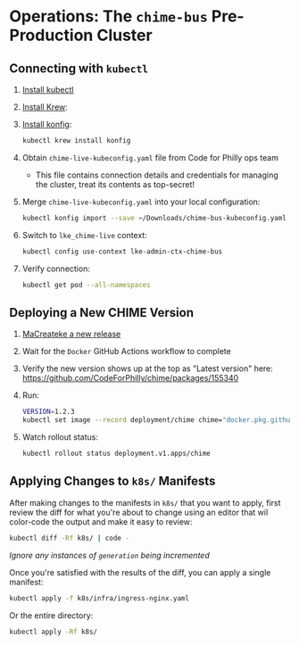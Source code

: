 # Operations: The `chime-bus` Pre-Production Cluster

## Connecting with `kubectl`

1. [Install kubectl](https://kubernetes.io/docs/tasks/tools/install-kubectl/)
2. [Install Krew](https://krew.sigs.k8s.io/docs/user-guide/setup/install/):
3. [Install konfig](https://github.com/corneliusweig/konfig#via-krew):

    ```bash
    kubectl krew install konfig
    ```

4. Obtain `chime-live-kubeconfig.yaml` file from Code for Philly ops team
   - This file contains connection details and credentials for managing the cluster, treat its contents as top-secret!
5. Merge `chime-live-kubeconfig.yaml` into your local configuration:

    ```bash
    kubectl konfig import --save ~/Downloads/chime-bus-kubeconfig.yaml
    ```

6. Switch to `lke_chime-live` context:

    ```bash
    kubectl config use-context lke-admin-ctx-chime-bus
    ```

7. Verify connection:

    ```bash
    kubectl get pod --all-namespaces
    ```

## Deploying a New CHIME Version

1. [MaCreateke a new release](release-process.md)
2. Wait for the `Docker` GitHub Actions workflow to complete
3. Verify the new version shows up at the top as "Latest version" here: https://github.com/CodeForPhilly/chime/packages/155340
4. Run:

    ```bash
    VERSION=1.2.3
    kubectl set image --record deployment/chime chime="docker.pkg.github.com/codeforphilly/chime/penn-chime:${VERSION}"
    ```

5. Watch rollout status:

    ```bash
    kubectl rollout status deployment.v1.apps/chime
    ```

## Applying Changes to `k8s/` Manifests

After making changes to the manifests in `k8s/` that you want to apply, first review the diff for what you're about to change using an editor that wil color-code the output and make it easy to review:

```bash
kubectl diff -Rf k8s/ | code -
```

*Ignore any instances of `generation` being incremented*

Once you're satisfied with the results of the diff, you can apply a single manifest:

```bash
kubectl apply -f k8s/infra/ingress-nginx.yaml
```

Or the entire directory:

```bash
kubectl apply -Rf k8s/
```
